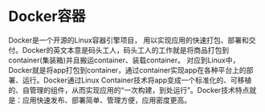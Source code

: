 # Docker容器

Docker是一个开源的Linux容器引擎项目， 用以实现应用的快速打包、部署和交付。Docker的英文本意是码头工人，码头工人的工作就是将商品打包到container\(集装箱\)并且搬运container、装载container。 对应到Linux中，Docker就是将app打包到container，通过container实现app在各种平台上的部署、运行。Docker通过Linux Container技术将app变成一个标准化的、可移植的、自管理的组件，从而实现应用的“一次构建，到处运行”。Docker技术特点就是：应用快速发布、部署简单、管理方便，应用密度更高。




